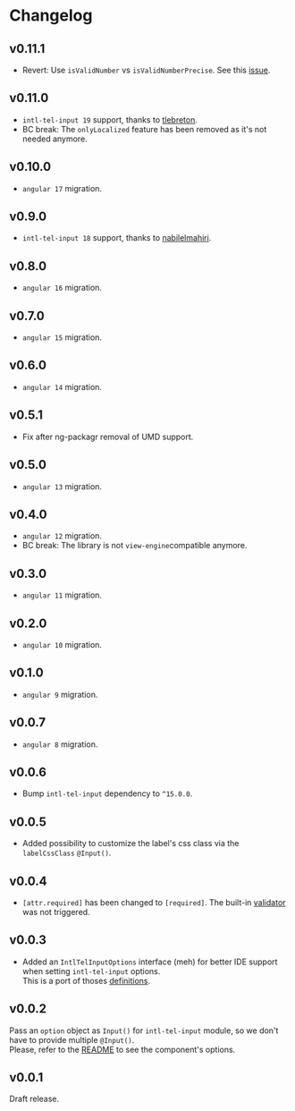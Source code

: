 # Changelog

## v0.11.1

- Revert: Use `isValidNumber` vs `isValidNumberPrecise`. See this [issue](https://github.com/mpalourdio/intl-tel-input-ng/issues/50).

## v0.11.0

- `intl-tel-input 19`  support, thanks to [tlebreton](https://github.com/tlebreton).
- BC break: The `onlyLocalized` feature has been removed as it's not needed anymore.

## v0.10.0

- `angular 17` migration.

## v0.9.0

- `intl-tel-input 18` support, thanks to [nabilelmahiri](https://github.com/nabilelmahiri).
 
## v0.8.0

- `angular 16` migration.

## v0.7.0

- `angular 15` migration.
 
## v0.6.0

- `angular 14` migration.

## v0.5.1

- Fix after ng-packagr removal of UMD support.

## v0.5.0

- `angular 13` migration.

## v0.4.0

- `angular 12` migration.
- BC break: The library is not `view-engine`compatible anymore.

## v0.3.0

- `angular 11` migration.

## v0.2.0

- `angular 10` migration.

## v0.1.0

- `angular 9` migration.

## v0.0.7

- `angular 8` migration.

## v0.0.6

- Bump `intl-tel-input` dependency to `^15.0.0`.

## v0.0.5

- Added possibility to customize the label's css class via the `labelCssClass` `@Input()`.

## v0.0.4

- `[attr.required]` has been changed to `[required]`. The built-in [validator](https://angular.io/api/forms/RequiredValidator) was not triggered.

## v0.0.3

- Added an `IntlTelInputOptions` interface (meh) for better IDE support when setting `intl-tel-input` options.  
This is a port of thoses [definitions](https://github.com/DefinitelyTyped/DefinitelyTyped/blob/fda699244c8d6de167e57dd6f5e901e617e5a7b5/types/intl-tel-input/index.d.ts).

## v0.0.2

Pass an `option` object as `Input()` for `intl-tel-input` module, so we don't have to provide multiple `@Input()`.  
Please, refer to the [README](README.md#options) to see the component's options.

## v0.0.1

Draft release.
